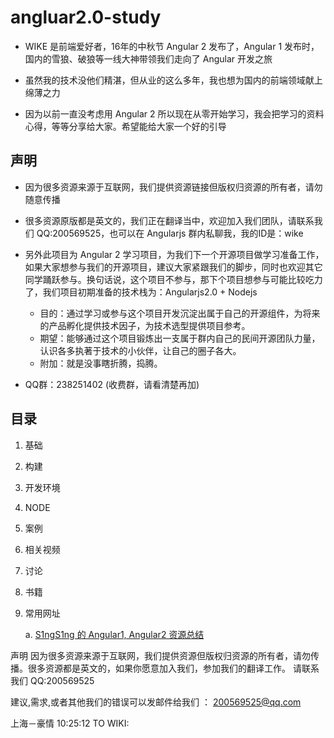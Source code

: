 # angluar2.0-study
* WIKE 是前端爱好者，16年的中秋节 Angular 2 发布了，Angular 1 发布时，国内的雪狼、破狼等一线大神带领我们走向了 Angular 开发之旅

* 虽然我的技术没他们精湛，但从业的这么多年，我也想为国内的前端领域献上绵薄之力

* 因为以前一直没考虑用 Angular 2 所以现在从零开始学习，我会把学习的资料心得，等等分享给大家。希望能给大家一个好的引导

## 声明 
* 因为很多资源来源于互联网，我们提供资源链接但版权归资源的所有者，请勿随意传播

* 很多资源原版都是英文的，我们正在翻译当中，欢迎加入我们团队，请联系我们 QQ:200569525，也可以在 Angularjs 群内私聊我，我的ID是：wike

* 另外此项目为 Angular 2 学习项目，为我们下一个开源项目做学习准备工作，如果大家想参与我们的开源项目，建议大家紧跟我们的脚步，同时也欢迎其它同学踊跃参与。换句话说，这个项目不参与，那下个项目想参与可能比较吃力了，我们项目初期准备的技术栈为：Angularjs2.0 + Nodejs

    - 目的：通过学习或参与这个项目开发沉淀出属于自己的开源组件，为将来的产品孵化提供技术因子，为技术选型提供项目参考。
    - 期望：能够通过这个项目锻炼出一支属于群内自己的民间开源团队力量，认识各多执著于技术的小伙伴，让自己的圈子各大。
    - 附加：就是没事瞎折腾，捣腾。

* QQ群：238251402  (收费群，请看清楚再加)


## 目录

1. 基础

2. 构建

3. 开发环境

4. NODE

5. 案例

6. 相关视频

7. 讨论

8. 书籍

9. 常用网址

    a. [S1ngS1ng 的 Angular1, Angular2 资源总结](Angular%201%2C%202%20资源%20-%20by%20S1ngS1ng.md)


声明
因为很多资源来源于互联网，我们提供资源但版权归资源的所有者，请勿传播。很多资源都是英文的，如果你愿意加入我们，参加我们的翻译工作。
请联系我们 QQ:200569525

建议,需求,或者其他我们的错误可以发邮件给我们 ： 200569525@qq.com



上海－豪情  10:25:12
TO WIKI:


